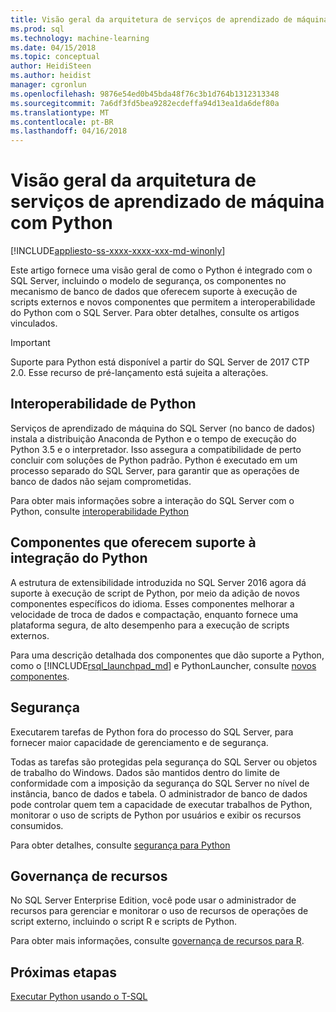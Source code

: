 ```yaml
---
title: Visão geral da arquitetura de serviços de aprendizado de máquina do SQL Server com Python | Microsoft Docs
ms.prod: sql
ms.technology: machine-learning
ms.date: 04/15/2018
ms.topic: conceptual
author: HeidiSteen
ms.author: heidist
manager: cgronlun
ms.openlocfilehash: 9876e54ed0b45bda48f76c3b1d764b1312313348
ms.sourcegitcommit: 7a6df3fd5bea9282ecdeffa94d13ea1da6def80a
ms.translationtype: MT
ms.contentlocale: pt-BR
ms.lasthandoff: 04/16/2018
---
```

# <a name="architecture-overview-for-machine-learning-services-with-python"></a>Visão geral da arquitetura de serviços de aprendizado de máquina com Python
[!INCLUDE[appliesto-ss-xxxx-xxxx-xxx-md-winonly](../../includes/appliesto-ss-xxxx-xxxx-xxx-md-winonly.md)]

Este artigo fornece uma visão geral de como o Python é integrado com o SQL Server, incluindo o modelo de segurança, os componentes no mecanismo de banco de dados que oferecem suporte à execução de scripts externos e novos componentes que permitem a interoperabilidade do Python com o SQL Server. Para obter detalhes, consulte os artigos vinculados.

> [!IMPORTANT]
> Suporte para Python está disponível a partir do SQL Server de 2017 CTP 2.0. Esse recurso de pré-lançamento está sujeita a alterações.

## <a name="python-interoperability"></a>Interoperabilidade de Python

Serviços de aprendizado de máquina do SQL Server (no banco de dados) instala a distribuição Anaconda de Python e o tempo de execução do Python 3.5 e o interpretador. Isso assegura a compatibilidade de perto concluir com soluções de Python padrão. Python é executado em um processo separado do SQL Server, para garantir que as operações de banco de dados não sejam comprometidas.

Para obter mais informações sobre a interação do SQL Server com o Python, consulte [interoperabilidade Python](../../advanced-analytics/python/python-interoperability.md)

## <a name="components-that-support-python-integration"></a>Componentes que oferecem suporte à integração do Python

A estrutura de extensibilidade introduzida no SQL Server 2016 agora dá suporte à execução de script de Python, por meio da adição de novos componentes específicos do idioma. Esses componentes melhorar a velocidade de troca de dados e compactação, enquanto fornece uma plataforma segura, de alto desempenho para a execução de scripts externos.

Para uma descrição detalhada dos componentes que dão suporte a Python, como o [!INCLUDE[rsql_launchpad_md](../../includes/rsql-launchpad-md.md)] e PythonLauncher, consulte [novos componentes](../../advanced-analytics/python/new-components-in-sql-server-to-support-python-integration.md).

## <a name="security"></a>Segurança

Executarem tarefas de Python fora do processo do SQL Server, para fornecer maior capacidade de gerenciamento e de segurança.

Todas as tarefas são protegidas pela segurança do SQL Server ou objetos de trabalho do Windows. Dados são mantidos dentro do limite de conformidade com a imposição da segurança do SQL Server no nível de instância, banco de dados e tabela. O administrador de banco de dados pode controlar quem tem a capacidade de executar trabalhos de Python, monitorar o uso de scripts de Python por usuários e exibir os recursos consumidos.

Para obter detalhes, consulte [segurança para Python](../../advanced-analytics/python/security-overview-sql-server-python-services.md)

## <a name="resource-governance"></a>Governança de recursos

No SQL Server Enterprise Edition, você pode usar o administrador de recursos para gerenciar e monitorar o uso de recursos de operações de script externo, incluindo o script R e scripts de Python.

Para obter mais informações, consulte [governança de recursos para R](../../advanced-analytics/r/resource-governance-for-r-services.md).

## <a name="next-steps"></a>Próximas etapas

[Executar Python usando o T-SQL](../tutorials/run-python-using-t-sql.md)
